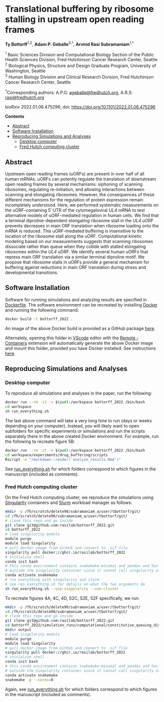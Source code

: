 # Translational buffering by ribosome stalling in upstream open reading frames <!-- omit in toc -->

**Ty Bottorff**<sup>1,2</sup>, **Adam P. Geballe**<sup>3,†</sup>, **Arvind Rasi
Subramaniam**<sup>1,†</sup>

<sup>1</sup> Basic Sciences Division and Computational Biology Section of the
Public Health Sciences Division, Fred Hutchinson Cancer Research Center, Seattle
<br/>
<sup>2</sup> Biological Physics, Structure and Design Graduate Program,
University of Washington, Seattle <br/>
<sup>3</sup> Human Biology Division and Clinical Research Division, Fred
Hutchinson Cancer Research Center, Seattle <br/>

<sup>†</sup>Corresponding authors: A.P.G: <ageballe@fredhutch.org>, A.R.S:
<rasi@fredhutch.org>

bioRxiv 2022.01.06.475296; doi: https://doi.org/10.1101/2022.01.06.475296

**Contents**
- [Abstract](#abstract)
- [Software Installation](#software-installation)
- [Reproducing Simulations and Analyses](#reproducing-simulations-and-analyses)
  - [Desktop computer](#desktop-computer)
  - [Fred Hutch computing cluster](#fred-hutch-computing-cluster)

## Abstract

Upstream open reading frames (uORFs) are present in over half of all human
mRNAs. uORFs can potently regulate the translation of downstream open reading
frames by several mechanisms: siphoning of scanning ribosomes, regulating
re-initiation, and allowing interactions between scanning and elongating
ribosomes. However, the consequences of these different mechanisms for the
regulation of protein expression remain incompletely understood. Here, we
performed systematic measurements on the uORF-containing 5′ UTR of the
cytomegaloviral *UL4* mRNA to test alternative models of uORF-mediated
regulation in human cells. We find that a terminal diproline-dependent
elongating ribosome stall in the *UL4* uORF prevents decreases in main ORF
translation when ribosome loading onto the mRNA is reduced. This uORF-mediated
buffering is insensitive to the location of the ribosome stall along the uORF.
Computational kinetic modeling based on our measurements suggests that scanning
ribosomes dissociate rather than queue when they collide with stalled elongating
ribosomes within the *UL4* uORF. We identify several human uORFs that repress
main ORF translation via a similar terminal diproline motif. We propose that
ribosome stalls in uORFs provide a general mechanism for buffering against
reductions in main ORF translation during stress and developmental transitions.

## Software Installation

Software for running simulations and analyzing results are specified in
[Dockerfile](Dockerfile). The software environment can be recreated by
installing [Docker](https://docs.docker.com/engine/install/) and running the
following command:

```bash
docker build -t bottorff_2022 .
```

An image of the above Docker build is provided as a GitHub package
[here](https://github.com/rasilab/bottorff_2022/pkgs/container/bottorff_2022).

Alternately, opening this folder in [VScode](https://code.visualstudio.com/)
editor with the [Remote -
Containers](https://marketplace.visualstudio.com/items?itemName=ms-vscode-remote.remote-containers)
extension will automatically generate the above Docker image and mount this
folder, provided you have Docker installed. See instructions
[here](https://code.visualstudio.com/docs/remote/containers).

## Reproducing Simulations and Analyses

### Desktop computer

To reproduce all simulations and analyses in the paper, run the following:

```bash
docker run --rm -it -v $(pwd):/workspace bottorff_2022 /bin/bash
cd workspace 
sh run_everything.sh
```

The last above command will take a very long time to run (days or weeks depending on your computer).
Instead, you will likely want to open subfolders for specific experiments or simulations and run the scripts separately there in
the above created Docker environment.
For example, run the following to recreate figure 5B:

```bash
docker run --rm -it -v $(pwd):/workspace bottorff_2022 /bin/bash
cd workspace/experiments/drug_buffering/scripts
Rscript -e "rmarkdown::render('analyze_results.Rmd')"
```

See [run_everything.sh](run_everything.sh) for which folders correspond to which figures in the manuscript (included as comments).

### Fred Hutch computing cluster

On the Fred Hutch computing cluster, we reproduce the simulations using
[Singularity](https://sylabs.io/guides/3.5/user-guide/introduction.html)
containers and [Slurm](https://slurm.schedmd.com/documentation.html) workload
manager as follows:

```bash
mkdir -p /fh/scratch/delete90/subramaniam_a/user/tbottorf/git/
cd /fh/scratch/delete90/subramaniam_a/user/tbottorf/git/
# clone this repo and go inside
git clone git@github.com:rasilab/bottorff_2022.git
cd bottorff_2022
# load singularity module
module purge
module load Singularity
# pull docker image from GitHub and convert to .sif file 
singularity pull docker://ghcr.io/rasilab/bottorff_2022
# initialize shell
conda init bash
# this conda environment contains snakemake-minimal and pandas and has to be
# outside the Singularity container since it cannot call singularity otherwise
conda activate snakemake
# run everything with singularity and slurm
# see run_everything.sh for details on what the two arguments do
sh run_everything.sh --use-singularity --use-cluster
```

To recreate figures 4A, 4C, 4D, S2C, S2E, S2F specifically, we run:

```bash
mkdir -p /fh/scratch/delete90/subramaniam_a/user/tbottorf/git/
cd /fh/scratch/delete90/subramaniam_a/user/tbottorf/git/
# clone this repo and go inside
git clone git@github.com:rasilab/bottorff_2022.git
cd bottorff_2022/simulation_runs/computational/constitutive_queuing_dissociation_models_buffering
mkdir output
# load singularity module
module purge
module load Singularity
# pull docker image from GitHub and convert to .sif file 
singularity pull docker://ghcr.io/rasilab/bottorff_2022
# initialize shell
conda init bash
# this conda environment contains snakemake-minimal and pandas and has to be
# outside the Singularity container since it cannot call singularity otherwise
conda activate snakemake
snakemake -p --cores=8
```

Again, see [run_everything.sh](run_everything.sh) for which folders correspond to which figures in the manuscript (included as comments).